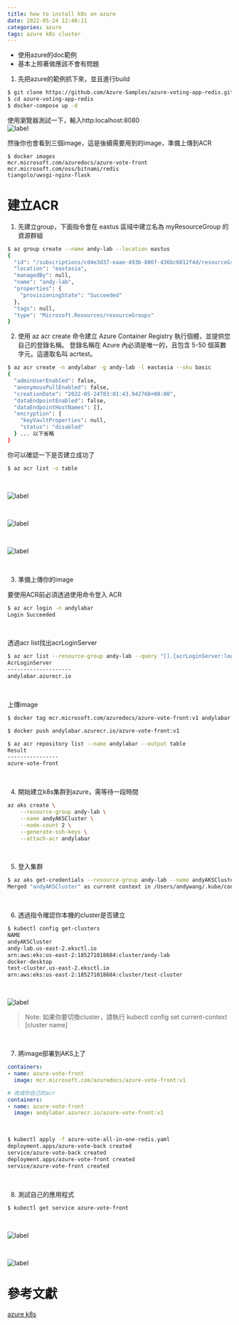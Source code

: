 ```yaml
---
title: how to install k8s on azure
date: 2022-05-24 12:40:11
categories: azure
tags: azure k8s cluster
---
```


- 使用azure的doc範例
- 基本上照著做應該不會有問題

1. 先把azure的範例抓下來，並且進行build
```sh 
$ git clone https://github.com/Azure-Samples/azure-voting-app-redis.git
$ cd azure-voting-app-redis
$ docker-compose up -d
```

使用瀏覽器測試一下，輸入http:localhost:8080 <br>
![label](how-to-install-k8s-on-azure/1.png)

然後你也會看到三個image，這是後續需要用到的image，準備上傳到ACR
```
$ docker images
mcr.microsoft.com/azuredocs/azure-vote-front
mcr.microsoft.com/oss/bitnami/redis
tiangolo/uwsgi-nginx-flask 
```

# 建立ACR
1. 先建立group，下面指令會在 eastus 區域中建立名為 myResourceGroup 的資源群組
```sh
$ az group create --name andy-lab --location eastus
{
  "id": "/subscriptions/cd4e3d37-eaae-493b-886f-436bc6012f4d/resourceGroups/andy-lab",
  "location": "eastasia",
  "managedBy": null,
  "name": "andy-lab",
  "properties": {
    "provisioningState": "Succeeded"
  },
  "tags": null,
  "type": "Microsoft.Resources/resourceGroups"
}
```

2. 使用 az acr create 命令建立 Azure Container Registry 執行個體，並提供您自己的登錄名稱。 登錄名稱在 Azure 內必須是唯一的，且包含 5-50 個英數字元。這邊取名叫 acrtest。

```sh
$ az acr create -n andylabar -g andy-lab -l eastasia --sku basic
{
  "adminUserEnabled": false,
  "anonymousPullEnabled": false,
  "creationDate": "2022-05-24T03:01:43.942760+00:00",
  "dataEndpointEnabled": false,
  "dataEndpointHostNames": [],
  "encryption": {
    "keyVaultProperties": null,
    "status": "disabled"
  } ... 以下省略
}
```

你可以確認一下是否建立成功了
```sh
$ az acr list -o table
```
<br>

![label](how-to-install-k8s-on-azure/2.png)

<br>

![label](how-to-install-k8s-on-azure/5.png)

<br>

![label](how-to-install-k8s-on-azure/6.png)

<br>

3. 準備上傳你的image

要使用ACR前必須透過使用命令登入 ACR
```sh
$ az acr login -n andylabar
Login Succeeded
```

<br>

透過acr list找出acrLoginServer
```sh
$ az acr list --resource-group andy-lab --query "[].{acrLoginServer:loginServer}" --output table
AcrLoginServer
--------------------
andylabar.azurecr.io
```

<br>

上傳image
```sh
$ docker tag mcr.microsoft.com/azuredocs/azure-vote-front:v1 andylabar.azurecr.io/azure-vote-front:v1

$ docker push andylabar.azurecr.io/azure-vote-front:v1

$ az acr repository list --name andylabar --output table
Result
----------------
azure-vote-front
```

<br>

4. 開始建立k8s集群到azure，需等待一段時間

```sh
az aks create \
    --resource-group andy-lab \
    --name andyAKSCluster \
    --node-count 2 \
    --generate-ssh-keys \
    --attach-acr andylabar
```

<br>

5. 登入集群
```sh
$ az aks get-credentials --resource-group andy-lab --name andyAKSCluster
Merged "andyAKSCluster" as current context in /Users/andywang/.kube/config
```

<br>

6. 透過指令確認你本機的cluster是否建立
```sh
$ kubectl config get-clusters
NAME
andyAKSCluster
andy-lab.us-east-2.eksctl.io
arn:aws:eks:us-east-2:185271018684:cluster/andy-lab
docker-desktop
test-cluster.us-east-2.eksctl.io
arn:aws:eks:us-east-2:185271018684:cluster/test-cluster
```
<br>

![label](how-to-install-k8s-on-azure/7.png)

> Note: 如果你要切換cluster，請執行 kubectl config set current-context [cluster name]

<br>

7. 將image部署到AKS上了
```yaml
containers:
- name: azure-vote-front
  image: mcr.microsoft.com/azuredocs/azure-vote-front:v1

# 改成你自己的acr
containers:
- name: azure-vote-front
  image: andylabar.azurecr.io/azure-vote-front:v1
```

<br>

```sh
$ kubectl apply -f azure-vote-all-in-one-redis.yaml
deployment.apps/azure-vote-back created
service/azure-vote-back created
deployment.apps/azure-vote-front created
service/azure-vote-front created
```
<br>

8. 測試自己的應用程式
```sh
$ kubectl get service azure-vote-front
```
<br>

![label](how-to-install-k8s-on-azure/8.png)

<br>

![label](how-to-install-k8s-on-azure/9.png)


# 參考文獻
[azure k8s](https://docs.microsoft.com/zh-tw/azure/aks/tutorial-kubernetes-prepare-app)

